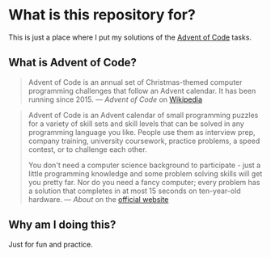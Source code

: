 # What is this repository for?
This is just a place where I put my solutions of the [Advent of Code](https://adventofcode.com) tasks.

## What is Advent of Code?

> Advent of Code is an annual set of Christmas-themed computer programming challenges that follow an Advent calendar. It has been running since 2015.
> — <cite>Advent of Code</cite> on [Wikipedia](https://en.wikipedia.org/wiki/Advent_of_Code)

> Advent of Code is an Advent calendar of small programming puzzles for a variety of skill sets and skill levels that can be solved in any programming language you like. People use them as interview prep, company training, university coursework, practice problems, a speed contest, or to challenge each other.
>
> You don't need a computer science background to participate - just a little programming knowledge and some problem solving skills will get you pretty far. Nor do you need a fancy computer; every problem has a solution that completes in at most 15 seconds on ten-year-old hardware. — <cite>About</cite> on the [official website](https://adventofcode.com/about)

## Why am I doing this?
Just for fun and practice.
